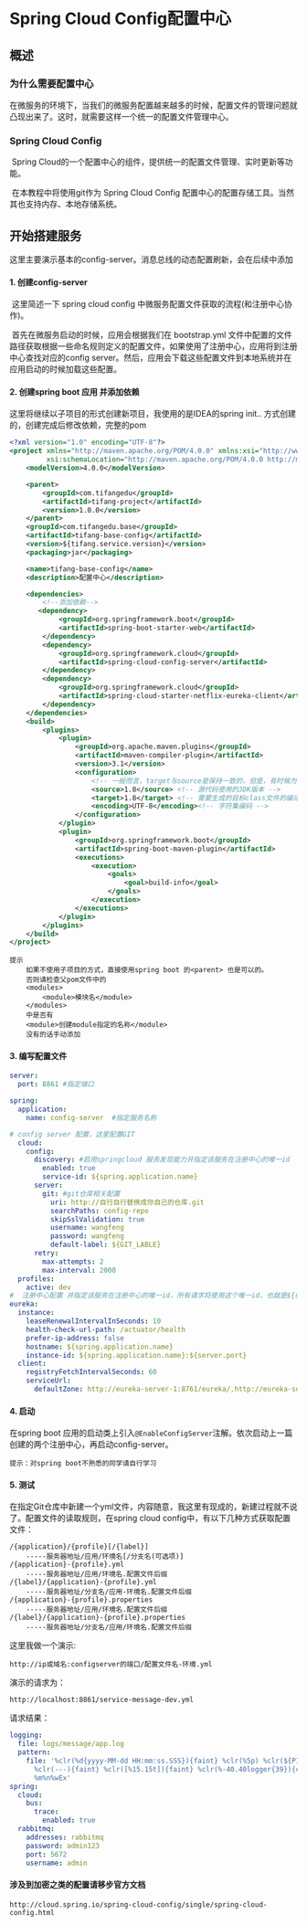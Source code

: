 # Spring Cloud Config配置中心

## 概述

### 为什么需要配置中心

​	在微服务的环境下，当我们的微服务配置越来越多的时候，配置文件的管理问题就凸现出来了。这时，就需要这样一个统一的配置文件管理中心。

### Spring Cloud Config 

​	Spring Cloud的一个配置中心的组件，提供统一的配置文件管理、实时更新等功能。

​	在本教程中将使用git作为 Spring Cloud Config 配置中心的配置存储工具。当然其也支持内存、本地存储系统。

## 开始搭建服务

这里主要演示基本的config-server。消息总线的动态配置刷新，会在后续中添加

#### 1. 创建config-server

​	这里简述一下 spring cloud config 中微服务配置文件获取的流程(和注册中心协作)。

​	首先在微服务启动的时候，应用会根据我们在 bootstrap.yml 文件中配置的文件路径获取根据一些命名规则定义的配置文件，如果使用了注册中心，应用将到注册中心查找对应的config server。然后，应用会下载这些配置文件到本地系统并在应用启动的时候加载这些配置。

#### 2. 创建spring boot 应用  并添加依赖

这里将继续以子项目的形式创建新项目，我使用的是IDEA的spring init.. 方式创建的，创建完成后修改<parent>依赖，完整的pom

```xml
<?xml version="1.0" encoding="UTF-8"?>
<project xmlns="http://maven.apache.org/POM/4.0.0" xmlns:xsi="http://www.w3.org/2001/XMLSchema-instance"
         xsi:schemaLocation="http://maven.apache.org/POM/4.0.0 http://maven.apache.org/xsd/maven-4.0.0.xsd">
    <modelVersion>4.0.0</modelVersion>

    <parent>
        <groupId>com.tifangedu</groupId>
        <artifactId>tifang-project</artifactId>
        <version>1.0.0</version>
    </parent>
    <groupId>com.tifangedu.base</groupId>
    <artifactId>tifang-base-config</artifactId>
    <version>${tifang.service.version}</version>
    <packaging>jar</packaging>

    <name>tifang-base-config</name>
    <description>配置中心</description>

    <dependencies>
        <!--添加依赖-->
       <dependency>
            <groupId>org.springframework.boot</groupId>
            <artifactId>spring-boot-starter-web</artifactId>
        </dependency>
        <dependency>
            <groupId>org.springframework.cloud</groupId>
            <artifactId>spring-cloud-config-server</artifactId>
        </dependency>
        <dependency>
            <groupId>org.springframework.cloud</groupId>
            <artifactId>spring-cloud-starter-netflix-eureka-client</artifactId>
        </dependency>
    </dependencies>
    <build>
        <plugins>
            <plugin>
                <groupId>org.apache.maven.plugins</groupId>
                <artifactId>maven-compiler-plugin</artifactId>
                <version>3.1</version>
                <configuration>
                    <!-- 一般而言，target与source是保持一致的，但是，有时候为了让程序能在其他版本的jdk中运行(对于低版本目标jdk，源代码中不能使用低版本jdk中不支持的语法)，会存在target不同于source的情况 -->
                    <source>1.8</source> <!-- 源代码使用的JDK版本 -->
                    <target>1.8</target> <!-- 需要生成的目标class文件的编译版本 -->
                    <encoding>UTF-8</encoding><!-- 字符集编码 -->
                </configuration>
            </plugin>
            <plugin>
                <groupId>org.springframework.boot</groupId>
                <artifactId>spring-boot-maven-plugin</artifactId>
                <executions>
                    <execution>
                        <goals>
                            <goal>build-info</goal>
                        </goals>
                    </execution>
                </executions>
            </plugin>
        </plugins>
    </build>
</project>

```

```
提示
	如果不使用子项目的方式，直接使用spring boot 的<parent> 也是可以的。
	否则请检查父pom文件中的
	<modules>
        <module>模块名</module>
    </modules>
    中是否有
    <module>创建module指定的名称</module>
    没有的话手动添加
```

#### 3. 编写配置文件

```yml
server:
  port: 8861 #指定端口

spring:
  application:
    name: config-server  #指定服务名称

# config server 配置，这里配置GIT
  cloud: 
    config:
      discovery: #启用springcloud 服务发现能力并指定该服务在注册中心的唯一id
        enabled: true
        service-id: ${spring.application.name}
      server:
        git: #git仓库相关配置
          uri: http://自行自行替换成你自己的仓库.git
          searchPaths: config-repo
          skipSslValidation: true
          username: wangfeng
          password: wangfeng
          default-label: ${GIT_LABLE}
      retry:
        max-attempts: 2
        max-interval: 2000
  profiles:
    active: dev
#  注册中心配置 并指定该服务在注册中心的唯一id，所有请求将使用这个唯一id，也就是${spring.application.name}
eureka:
  instance:
    leaseRenewalIntervalInSeconds: 10
    health-check-url-path: /actuator/health
    prefer-ip-address: false
    hostname: ${spring.application.name}
    instance-id: ${spring.application.name}:${server.port}
  client:
    registryFetchIntervalSeconds: 60
    serviceUrl:
      defaultZone: http://eureka-server-1:8761/eureka/,http://eureka-server-2:8762/eureka/
```

#### 4. 启动

在spring boot 应用的启动类上引入`@EnableConfigServer`注解。依次启动上一篇创建的两个注册中心，再启动config-server。

```
提示：对spring boot不熟悉的同学请自行学习
```

#### 5. 测试

在指定Git仓库中新建一个yml文件，内容随意，我这里有现成的，新建过程就不说了。配置文件的读取规则，在spring cloud config中，有以下几种方式获取配置文件：

```
/{application}/{profile}[/{label}]  	
	-----服务器地址/应用/环境名[/分支名(可选项)]
/{application}-{profile}.yml			
	-----服务器地址/应用/环境名.配置文件后缀
/{label}/{application}-{profile}.yml	
	-----服务器地址/分支名/应用-环境名.配置文件后缀
/{application}-{profile}.properties
	-----服务器地址/应用/环境名.配置文件后缀
/{label}/{application}-{profile}.properties
	-----服务器地址/分支名/应用/环境名.配置文件后缀
```

这里我做一个演示:

```http
http://ip或域名:configserver的端口/配置文件名-环境.yml
```

演示的请求为：

```http
http://localhost:8861/service-message-dev.yml
```

请求结果：

```yml
logging:
  file: logs/message/app.log
  pattern:
    file: '%clr(%d{yyyy-MM-dd HH:mm:ss.SSS}){faint} %clr(%5p) %clr(${PID}){magenta}
      %clr(---){faint} %clr([%15.15t]){faint} %clr(%-40.40logger{39}){cyan} %clr(:){faint}
      %m%n%wEx'
spring:
  cloud:
    bus:
      trace:
        enabled: true
  rabbitmq:
    addresses: rabbitmq
    password: admin123
    port: 5672
    username: admin
```



#### 涉及到加密之类的配置请移步官方文档

```http
http://cloud.spring.io/spring-cloud-config/single/spring-cloud-config.html
```

